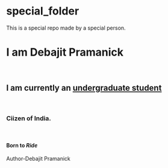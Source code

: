 # special_folder
This is a special repo made by a special person.
<h1>I am <b>Debajit Pramanick</b></h1>
<br>
<h2 >I am currently an <u>undergraduate student</u> </h2>
<br>
<h3>Ciizen of <b>India</b>.</h3>
<br>
<h4>Born to <i>Ride</i></h4>
 
Author-Debajit Pramanick
